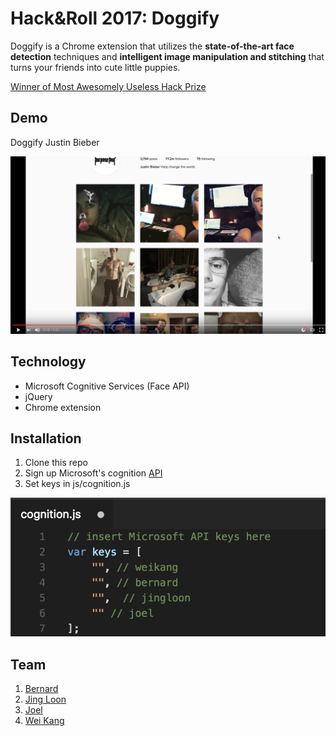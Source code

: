 # Hack&Roll 2017: Doggify
Doggify is a Chrome extension that utilizes the <b>state-of-the-art face detection</b> techniques and <b>intelligent image manipulation and stitching</b> that turns your friends into cute little puppies.

[Winner of Most Awesomely Useless Hack Prize](https://devpost.com/software/doggify)

## Demo

Doggify Justin Bieber


[![Justin Bieber](/docs/img/demo.png)](https://www.youtube.com/watch?v=KqfWDTk06uM "Program in action")

## Technology

- Microsoft Cognitive Services (Face API)
- jQuery
- Chrome extension

## Installation

1. Clone this repo
2. Sign up Microsoft's cognition [API](https://www.microsoft.com/cognitive-services/en-us/apis)
3. Set keys in js/cognition.js

![cognition.js](/docs/img/cognition.png)

## Team
1. [Bernard](https://github.com/bernardyip)
2. [Jing Loon](https://github.com/jingloon)
3. [Joel](https://github.com/funnieguy)
4. [Wei Kang](https://github.com/weikangchia)
